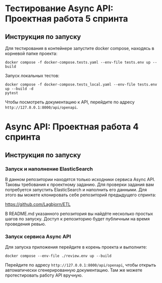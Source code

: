 # Тестирование Async API: Проектная работа 5 спринта
## Инструкция по запуску
Для тестирования в контейнере запустите docker compose, находясь в корневой папке проекта:
```commandline
docker compose -f docker-compose.tests.yaml --env-file tests.env up --build
```
Запуск локальных тестов:
```commandline
docker compose -f docker-compose.tests_local.yaml --env-file tests.env up --build -d
pytest
```
Чтобы посмотреть документацию к API, перейдите по адресу `http://127.0.0.1:8000/api/openapi`.

# Async API: Проектная работа 4 спринта
## Инструкция по запуску
### Запуск и наполнение ElasticSearch
В данном репозитории находятся только исходники сервиса Async API. Таковы требования к проектному заданию.
Для проверки задания вам потребуется запустить ElasticSearch и наполнить его данными.
Для этого вы можете клонировать себе репозиторий предыдущего спринта:

https://github.com/Lagbjorn/ETL

В README.md указанного репозитория вы найдёте несколько простых шагов по запуску. 
Доступ к репозиторию будет публичным на время проведения ревью.

### Запуск сервиса Async API
Для запуска приложения перейдите в корень проекта и выполните:
```commandline
docker compose --env-file ./review.env up --build
```

Перейдите по адресу `http://127.0.0.1:8000/api/openapi`, чтобы открыть автоматически
сгенерированную документацию. Там же можете протестировать работу API вручную.